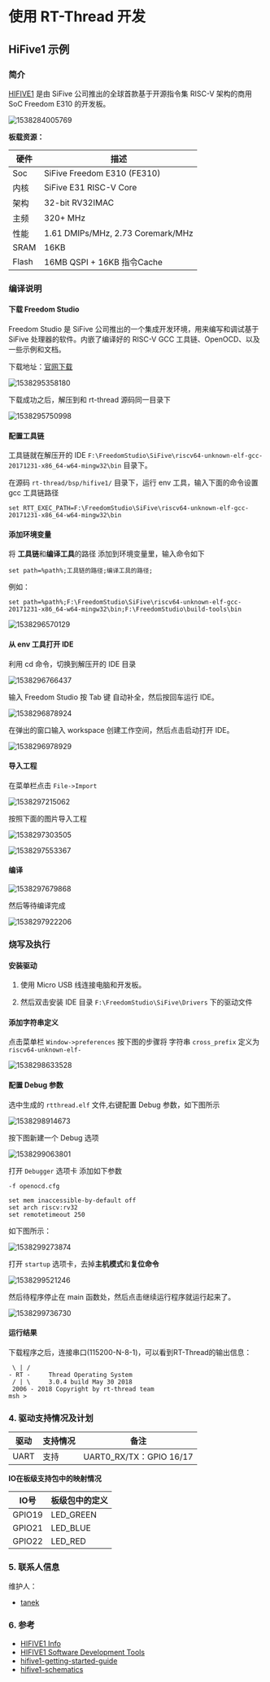 # 使用 RT-Thread 开发





## HiFive1 示例 ##

### 简介

[HIFIVE1](https://www.sifive.com/products/hifive1/) 是由 SiFive 公司推出的全球首款基于开源指令集 RISC-V 架构的商用 SoC Freedom E310 的开发板。

![1538284005769](figures/board.png)



**板载资源：**

| 硬件  | 描述                              |
| ----- | --------------------------------- |
| Soc   | SiFive Freedom E310 (FE310)       |
| 内核  | SiFive E31 RISC-V Core            |
| 架构  | 32-bit RV32IMAC                   |
| 主频  | 320+ MHz                          |
| 性能  | 1.61 DMIPs/MHz, 2.73 Coremark/MHz |
| SRAM  | 16KB                              |
| Flash | 16MB QSPI + 16KB 指令Cache        |

### 编译说明

#### 下载 Freedom Studio

Freedom Studio 是 SiFive 公司推出的一个集成开发环境，用来编写和调试基于 SiFive 处理器的软件。内嵌了编译好的 RISC-V GCC 工具链、OpenOCD、以及一些示例和文档。

下载地址：[官网下载](https://www.sifive.com/products/tools/)

![1538295358180](figures/dowmload.png)

下载成功之后，解压到和 rt-thread 源码同一目录下

![1538295750998](figures/untar.png)

#### 配置工具链

工具链就在解压开的 IDE  `F:\FreedomStudio\SiFive\riscv64-unknown-elf-gcc-20171231-x86_64-w64-mingw32\bin` 目录下。

在源码  `rt-thread/bsp/hifive1/` 目录下，运行 env 工具，输入下面的命令设置 gcc 工具链路径

```
set RTT_EXEC_PATH=F:\FreedomStudio\SiFive\riscv64-unknown-elf-gcc-20171231-x86_64-w64-mingw32\bin
```

#### 添加环境变量

将 **工具链**和**编译工具**的路径 添加到环境变量里，输入命令如下

```
set path=%path%;工具链的路径;编译工具的路径;
```

例如：

```
set path=%path%;F:\FreedomStudio\SiFive\riscv64-unknown-elf-gcc-20171231-x86_64-w64-mingw32\bin;F:\FreedomStudio\build-tools\bin
```

![1538296570129](figures/env.png)

#### 从 env 工具打开 IDE

利用 cd 命令，切换到解压开的 IDE 目录

![1538296766437](figures/cd.png)

输入 Freedom Studio 按 Tab 键 自动补全，然后按回车运行 IDE。

![1538296878924](figures/open_ide.png)

在弹出的窗口输入 workspace 创建工作空间，然后点击启动打开 IDE。

![1538296978929](figures/ide.png)

#### 导入工程

在菜单栏点击 `File->Import` 

![1538297215062](figures/import.png)

按照下面的图片导入工程

![1538297303505](figures/import2.png)

![1538297553367](figures/import3.png)



#### 编译

![1538297679868](figures/build.png)

然后等待编译完成

![1538297922206](figures/builded.png)




### 烧写及执行

#### 安装驱动

1. 使用 Micro USB 线连接电脑和开发板。

2. 然后双击安装 IDE 目录 `F:\FreedomStudio\SiFive\Drivers` 下的驱动文件

#### 添加字符串定义

点击菜单栏 `Window->preferences`  按下图的步骤将 字符串 `cross_prefix` 定义为 `riscv64-unknown-elf-`

![1538298633528](figures/string.png)

#### 配置 Debug 参数

选中生成的 `rtthread.elf` 文件,右键配置 Debug 参数，如下图所示

![1538298914673](figures/debug.png)

按下图新建一个 Debug 选项

![1538299063801](figures/debug1.png)

打开 `Debugger` 选项卡 添加如下参数

```
-f openocd.cfg

set mem inaccessible-by-default off
set arch riscv:rv32
set remotetimeout 250
```

如下图所示：

![1538299273874](figures/debug2.png)

打开 `startup` 选项卡，去掉**主机模式**和**复位命令**

![1538299521246](figures/debug3.png)

然后待程序停止在 main 函数处，然后点击继续运行程序就运行起来了。

![1538299736730](figures/run.png)

#### 运行结果

下载程序之后，连接串口(115200-N-8-1)，可以看到RT-Thread的输出信息：

```
 \ | /
- RT -     Thread Operating System
 / | \     3.0.4 build May 30 2018
 2006 - 2018 Copyright by rt-thread team
msh >
```

### 4. 驱动支持情况及计划

| 驱动 | 支持情况 |          备注           |
| ---- | -------- | :---------------------: |
| UART | 支持     | UART0_RX/TX：GPIO 16/17 |

**IO在板级支持包中的映射情况**

| IO号   | 板级包中的定义 |
| ------ | -------------- |
| GPIO19 | LED_GREEN      |
| GPIO21 | LED_BLUE       |
| GPIO22 | LED_RED        |

### 5. 联系人信息

维护人：
- [tanek](https://github.com/TanekLiang)

### 6. 参考

* [HIFIVE1 Info](https://www.sifive.com/products/hifive1/)
* [HIFIVE1 Software Development Tools](https://www.sifive.com/products/tools/)
* [hifive1-getting-started-guide](https://www.sifive.com/documentation/boards/hifive1/hifive1-getting-started-guide/)
* [hifive1-schematics](https://www.sifive.com/documentation/boards/hifive1/hifive1-schematics/)